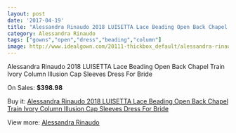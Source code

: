 ```yaml
---
layout: post
date: '2017-04-19'
title: "Alessandra Rinaudo 2018 LUISETTA Lace Beading Open Back Chapel Train Ivory Column Illusion Cap Sleeves Dress For Bride"
category: Alessandra Rinaudo
tags: ["gowns","open","dress","beading","column"]
image: http://www.idealgown.com/20111-thickbox_default/alessandra-rinaudo-2018-luisetta-lace-beading-open-back-chapel-train-ivory-column-illusion-cap-sleeves-dress-for-bride.jpg
---
```

Alessandra Rinaudo 2018 LUISETTA Lace Beading Open Back Chapel Train Ivory Column Illusion Cap Sleeves Dress For Bride

On Sales: **$398.98**
<a href="https://www.idealgown.com/en/alessandra-rinaudo/7729-alessandra-rinaudo-2018-luisetta-lace-beading-open-back-chapel-train-ivory-column-illusion-cap-sleeves-dress-for-bride.html"><amp-img layout="responsive" width="600" height="600" src="//www.idealgown.com/20111-thickbox_default/alessandra-rinaudo-2018-luisetta-lace-beading-open-back-chapel-train-ivory-column-illusion-cap-sleeves-dress-for-bride.jpg" alt="Alessandra Rinaudo 2018 LUISETTA Lace Beading Open Back Chapel Train Ivory Column Illusion Cap Sleeves Dress For Bride 0" /></a>
<a href="https://www.idealgown.com/en/alessandra-rinaudo/7729-alessandra-rinaudo-2018-luisetta-lace-beading-open-back-chapel-train-ivory-column-illusion-cap-sleeves-dress-for-bride.html"><amp-img layout="responsive" width="600" height="600" src="//www.idealgown.com/20116-thickbox_default/alessandra-rinaudo-2018-luisetta-lace-beading-open-back-chapel-train-ivory-column-illusion-cap-sleeves-dress-for-bride.jpg" alt="Alessandra Rinaudo 2018 LUISETTA Lace Beading Open Back Chapel Train Ivory Column Illusion Cap Sleeves Dress For Bride 1" /></a>
<a href="https://www.idealgown.com/en/alessandra-rinaudo/7729-alessandra-rinaudo-2018-luisetta-lace-beading-open-back-chapel-train-ivory-column-illusion-cap-sleeves-dress-for-bride.html"><amp-img layout="responsive" width="600" height="600" src="//www.idealgown.com/20115-thickbox_default/alessandra-rinaudo-2018-luisetta-lace-beading-open-back-chapel-train-ivory-column-illusion-cap-sleeves-dress-for-bride.jpg" alt="Alessandra Rinaudo 2018 LUISETTA Lace Beading Open Back Chapel Train Ivory Column Illusion Cap Sleeves Dress For Bride 2" /></a>
<a href="https://www.idealgown.com/en/alessandra-rinaudo/7729-alessandra-rinaudo-2018-luisetta-lace-beading-open-back-chapel-train-ivory-column-illusion-cap-sleeves-dress-for-bride.html"><amp-img layout="responsive" width="600" height="600" src="//www.idealgown.com/20114-thickbox_default/alessandra-rinaudo-2018-luisetta-lace-beading-open-back-chapel-train-ivory-column-illusion-cap-sleeves-dress-for-bride.jpg" alt="Alessandra Rinaudo 2018 LUISETTA Lace Beading Open Back Chapel Train Ivory Column Illusion Cap Sleeves Dress For Bride 3" /></a>
<a href="https://www.idealgown.com/en/alessandra-rinaudo/7729-alessandra-rinaudo-2018-luisetta-lace-beading-open-back-chapel-train-ivory-column-illusion-cap-sleeves-dress-for-bride.html"><amp-img layout="responsive" width="600" height="600" src="//www.idealgown.com/20113-thickbox_default/alessandra-rinaudo-2018-luisetta-lace-beading-open-back-chapel-train-ivory-column-illusion-cap-sleeves-dress-for-bride.jpg" alt="Alessandra Rinaudo 2018 LUISETTA Lace Beading Open Back Chapel Train Ivory Column Illusion Cap Sleeves Dress For Bride 4" /></a>
<a href="https://www.idealgown.com/en/alessandra-rinaudo/7729-alessandra-rinaudo-2018-luisetta-lace-beading-open-back-chapel-train-ivory-column-illusion-cap-sleeves-dress-for-bride.html"><amp-img layout="responsive" width="600" height="600" src="//www.idealgown.com/20112-thickbox_default/alessandra-rinaudo-2018-luisetta-lace-beading-open-back-chapel-train-ivory-column-illusion-cap-sleeves-dress-for-bride.jpg" alt="Alessandra Rinaudo 2018 LUISETTA Lace Beading Open Back Chapel Train Ivory Column Illusion Cap Sleeves Dress For Bride 5" /></a>

Buy it: [Alessandra Rinaudo 2018 LUISETTA Lace Beading Open Back Chapel Train Ivory Column Illusion Cap Sleeves Dress For Bride](https://www.idealgown.com/en/alessandra-rinaudo/7729-alessandra-rinaudo-2018-luisetta-lace-beading-open-back-chapel-train-ivory-column-illusion-cap-sleeves-dress-for-bride.html "Alessandra Rinaudo 2018 LUISETTA Lace Beading Open Back Chapel Train Ivory Column Illusion Cap Sleeves Dress For Bride")

View more: [Alessandra Rinaudo](https://www.idealgown.com/en/157-alessandra-rinaudo "Alessandra Rinaudo")